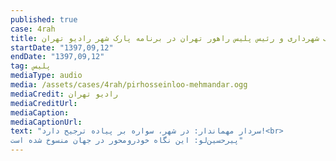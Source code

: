 ```yaml
---
published: true
case: 4rah
title: بحث بین مشاور معاونت حمل و نقل و ترافیک شهرداری و رئیس پلیس راهور تهران در برنامه پارک شهر رادیو تهران
startDate: "1397,09,12"
endDate: "1397,09,12"
tag: پلیس
mediaType: audio
media: /assets/cases/4rah/pirhosseinloo-mehmandar.ogg
mediaCredit: رادیو تهران
mediaCreditUrl:  
mediaCaption:  
mediaCaptionUrl:  
text: "سردار مهماندار: در شهر، سواره بر پیاده ترجیح دارد!<br>
پیرحسین‌لو: این نگاه خودرومحور در جهان منسوخ شده است"
---
```

